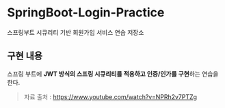 # SpringBoot-Login-Practice
스프링부트 시큐리티 기반 회원가입 서비스 연습 저장소

## 구현 내용
스프링 부트에 **JWT 방식의 스프링 시큐리티를 적용하고 인증/인가를 구현**하는 연습을 한다.

> 자료 출처 : https://www.youtube.com/watch?v=NPRh2v7PTZg

